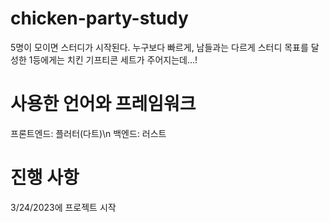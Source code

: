 # chicken-party-study
5명이 모이면 스터디가 시작된다.
누구보다 빠르게, 남들과는 다르게 스터디 목표를 달성한 1등에게는
치킨 기프티콘 세트가 주어지는데...!

# 사용한 언어와 프레임워크
프론트엔드: 플러터(다트)\n
백엔드: 러스트

# 진행 사항
3/24/2023에 프로젝트 시작
